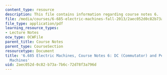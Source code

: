 ```yaml
---
content_type: resource
description: This file contains information regarding course notes 6.
file: /media/courses/6-685-electric-machines-fall-2013/2aec052d0c82b73a7b6c72d78f3a796d_MIT6_685F13_chapter6.pdf
file_type: application/pdf
learning_resource_types:
- Lecture Notes
ocw_type: OCWFile
parent_title: Course Notes
parent_type: CourseSection
resourcetype: Document
title: '6.685 Electric Machines, Course Notes 6: DC (Commutator) and Permanent Magnet
  Machines'
uid: 2aec052d-0c82-b73a-7b6c-72d78f3a796d
---
```

